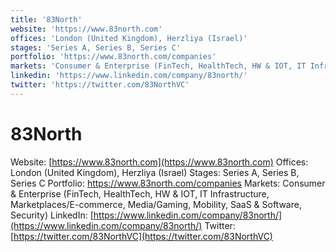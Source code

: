 ```yaml
---
title: '83North'
website: 'https://www.83north.com'
offices: 'London (United Kingdom), Herzliya (Israel)'
stages: 'Series A, Series B, Series C'
portfolio: 'https://www.83north.com/companies'
markets: 'Consumer & Enterprise (FinTech, HealthTech, HW & IOT, IT Infrastructure, Marketplaces/E-commerce, Media/Gaming, Mobility, SaaS & Software, Security)'
linkedin: 'https://www.linkedin.com/company/83north/'
twitter: 'https://twitter.com/83NorthVC'
---
```


# 83North
Website: [https://www.83north.com](https://www.83north.com)
Offices: London (United Kingdom), Herzliya (Israel)
Stages: Series A, Series B, Series C
Portfolio: https://www.83north.com/companies
Markets: Consumer & Enterprise (FinTech, HealthTech, HW & IOT, IT Infrastructure, Marketplaces/E-commerce, Media/Gaming, Mobility, SaaS & Software, Security)
LinkedIn: [https://www.linkedin.com/company/83north/](https://www.linkedin.com/company/83north/)
Twitter: [https://twitter.com/83NorthVC](https://twitter.com/83NorthVC)
